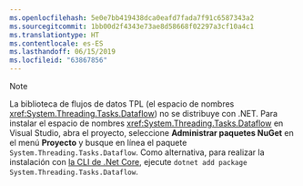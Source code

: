 ```yaml
---
ms.openlocfilehash: 5e0e7bb419438dca0eafd7fada7f91c6587343a2
ms.sourcegitcommit: 1bb00d2f4343e73ae8d58668f02297a3cf10a4c1
ms.translationtype: HT
ms.contentlocale: es-ES
ms.lasthandoff: 06/15/2019
ms.locfileid: "63867856"
---
```

> [!NOTE]
> La biblioteca de flujos de datos TPL (el espacio de nombres <xref:System.Threading.Tasks.Dataflow>) no se distribuye con .NET. Para instalar el espacio de nombres <xref:System.Threading.Tasks.Dataflow> en Visual Studio, abra el proyecto, seleccione **Administrar paquetes NuGet** en el menú **Proyecto** y busque en línea el paquete `System.Threading.Tasks.Dataflow`. Como alternativa, para realizar la instalación con [la CLI de .Net Core](~/docs/core/tools/index.md), ejecute `dotnet add package System.Threading.Tasks.Dataflow`.
